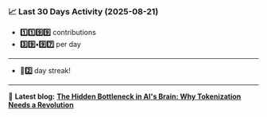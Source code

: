 <!--START_STATS-->
### 📈 Last 30 Days Activity (2025-08-21)  
- **1️⃣1️⃣9️⃣9️⃣** contributions  
- **3️⃣9️⃣•9️⃣7️⃣** per day
---
- **🎱2️⃣** day streak!
---
📝 **Latest blog:** [**The Hidden Bottleneck in AI's Brain: Why Tokenization Needs a Revolution**](https://andriak.com/blog/tokenization-revolution)
<!--END_STATS-->
